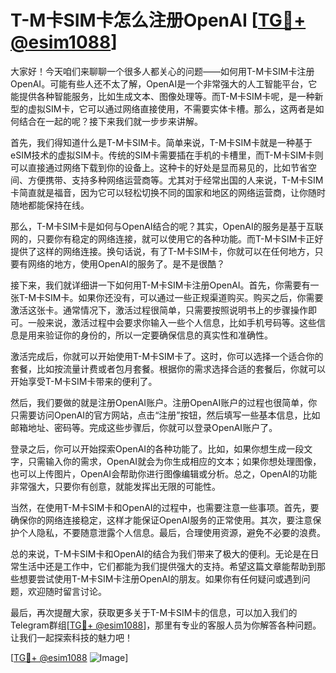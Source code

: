 # T-M卡SIM卡怎么注册OpenAI [[TG💪+ @esim1088](https://t.me/s/esim1088)]

大家好！今天咱们来聊聊一个很多人都关心的问题——如何用T-M卡SIM卡注册OpenAI。可能有些人还不太了解，OpenAI是一个非常强大的人工智能平台，它能提供各种智能服务，比如生成文本、图像处理等。而T-M卡SIM卡呢，是一种新型的虚拟SIM卡，它可以通过网络直接使用，不需要实体卡槽。那么，这两者是如何结合在一起的呢？接下来我们就一步步来讲解。

首先，我们得知道什么是T-M卡SIM卡。简单来说，T-M卡SIM卡就是一种基于eSIM技术的虚拟SIM卡。传统的SIM卡需要插在手机的卡槽里，而T-M卡SIM卡则可以直接通过网络下载到你的设备上。这种卡的好处是显而易见的，比如节省空间、方便携带、支持多种网络运营商等。尤其对于经常出国的人来说，T-M卡SIM卡简直就是福音，因为它可以轻松切换不同的国家和地区的网络运营商，让你随时随地都能保持在线。

那么，T-M卡SIM卡是如何与OpenAI结合的呢？其实，OpenAI的服务是基于互联网的，只要你有稳定的网络连接，就可以使用它的各种功能。而T-M卡SIM卡正好提供了这样的网络连接。换句话说，有了T-M卡SIM卡，你就可以在任何地方，只要有网络的地方，使用OpenAI的服务了。是不是很酷？

接下来，我们就详细讲一下如何用T-M卡SIM卡注册OpenAI。首先，你需要有一张T-M卡SIM卡。如果你还没有，可以通过一些正规渠道购买。购买之后，你需要激活这张卡。通常情况下，激活过程很简单，只需要按照说明书上的步骤操作即可。一般来说，激活过程中会要求你输入一些个人信息，比如手机号码等。这些信息是用来验证你的身份的，所以一定要确保信息的真实性和准确性。

激活完成后，你就可以开始使用T-M卡SIM卡了。这时，你可以选择一个适合你的套餐，比如按流量计费或者包月套餐。根据你的需求选择合适的套餐后，你就可以开始享受T-M卡SIM卡带来的便利了。

然后，我们要做的就是注册OpenAI账户。注册OpenAI账户的过程也很简单，你只需要访问OpenAI的官方网站，点击“注册”按钮，然后填写一些基本信息，比如邮箱地址、密码等。完成这些步骤后，你就可以登录OpenAI账户了。

登录之后，你可以开始探索OpenAI的各种功能了。比如，如果你想生成一段文字，只需输入你的需求，OpenAI就会为你生成相应的文本；如果你想处理图像，也可以上传图片，OpenAI会帮助你进行图像编辑或分析。总之，OpenAI的功能非常强大，只要你有创意，就能发挥出无限的可能性。

当然，在使用T-M卡SIM卡和OpenAI的过程中，也需要注意一些事项。首先，要确保你的网络连接稳定，这样才能保证OpenAI服务的正常使用。其次，要注意保护个人隐私，不要随意泄露个人信息。最后，合理使用资源，避免不必要的浪费。

总的来说，T-M卡SIM卡和OpenAI的结合为我们带来了极大的便利。无论是在日常生活中还是工作中，它们都能为我们提供强大的支持。希望这篇文章能帮助到那些想要尝试使用T-M卡SIM卡注册OpenAI的朋友。如果你有任何疑问或遇到问题，欢迎随时留言讨论。

最后，再次提醒大家，获取更多关于T-M卡SIM卡的信息，可以加入我们的Telegram群组[[TG💪+ @esim1088](https://t.me/s/esim1088)]，那里有专业的客服人员为你解答各种问题。让我们一起探索科技的魅力吧！

[[TG💪+ @esim1088](https://t.me/s/esim1088) ![Image](https://i.postimg.cc/4NQfJmqS/Snipaste-2025-05-13-00-14-12.png)]